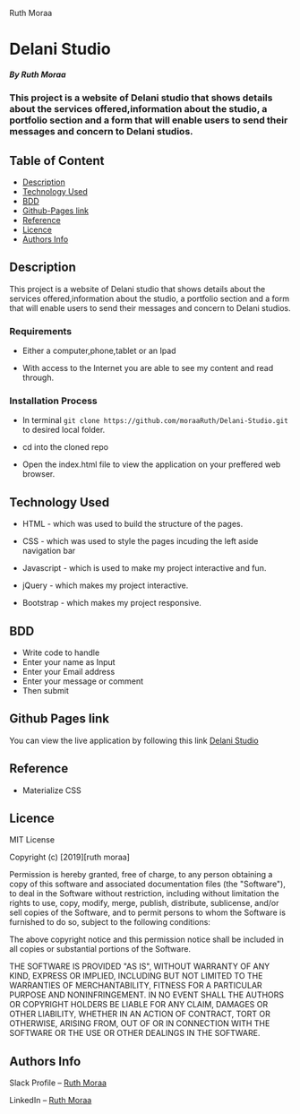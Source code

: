 Ruth Moraa

# Delani Studio

##### By Ruth Moraa

### This project is a website of Delani studio that shows details about the services offered,information about the studio, a portfolio section and a form that will enable users to send their messages and concern to Delani studios.

## Table of Content

- [Description](#description)
- [Technology Used](#technology-used)
- [BDD](#BDD)
- [Github-Pages link](#gh-pages)
- [Reference](#reference)
- [Licence](#licence)
- [Authors Info](#author-Info)

## Description

<p>This project is a website of Delani studio that shows details about the services offered,information about the studio, a portfolio section and a form that will enable users to send their messages and concern to Delani studios.
</p>

### Requirements

- Either a computer,phone,tablet or an Ipad

- With access to the Internet you are able to see my content and read through.

### Installation Process

- In terminal `git clone https://github.com/moraaRuth/Delani-Studio.git` to desired local folder.

- cd into the cloned repo

- Open the index.html file to view the application on your preffered web browser.

## Technology Used

- HTML - which was used to build the structure of the pages.

- CSS - which was used to style the pages incuding the left aside navigation bar

- Javascript - which is used to make my project interactive and fun.

- jQuery - which makes my project interactive.

- Bootstrap - which makes my project responsive.

## BDD

- Write code to handle
- Enter your name as Input
- Enter your Email address
- Enter your message or comment
- Then submit

## Github Pages link

You can view the live application by following this link
[Delani Studio](https://moraaruth.github.io/Delani-Studio/)

## Reference

- Materialize CSS

## Licence

MIT License

Copyright (c) [2019][ruth moraa]

Permission is hereby granted, free of charge, to any person obtaining a copy
of this software and associated documentation files (the "Software"), to deal
in the Software without restriction, including without limitation the rights
to use, copy, modify, merge, publish, distribute, sublicense, and/or sell
copies of the Software, and to permit persons to whom the Software is
furnished to do so, subject to the following conditions:

The above copyright notice and this permission notice shall be included in all
copies or substantial portions of the Software.

THE SOFTWARE IS PROVIDED "AS IS", WITHOUT WARRANTY OF ANY KIND, EXPRESS OR
IMPLIED, INCLUDING BUT NOT LIMITED TO THE WARRANTIES OF MERCHANTABILITY,
FITNESS FOR A PARTICULAR PURPOSE AND NONINFRINGEMENT. IN NO EVENT SHALL THE
AUTHORS OR COPYRIGHT HOLDERS BE LIABLE FOR ANY CLAIM, DAMAGES OR OTHER
LIABILITY, WHETHER IN AN ACTION OF CONTRACT, TORT OR OTHERWISE, ARISING FROM,
OUT OF OR IN CONNECTION WITH THE SOFTWARE OR THE USE OR OTHER DEALINGS IN THE
SOFTWARE.

## Authors Info

Slack Profile – [Ruth Moraa](https://app.slack.com/client/T0101L740P4/D033AKM6RR7)

LinkedIn – [Ruth Moraa](https://www.linkedin.com/Ruth)
